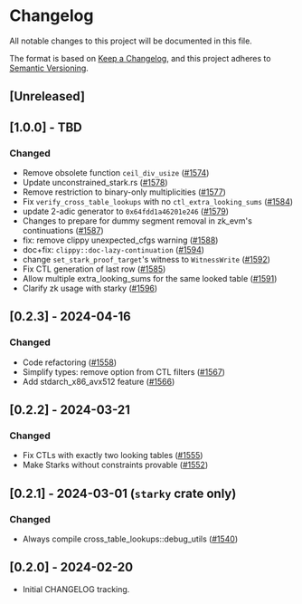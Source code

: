 # Changelog

All notable changes to this project will be documented in this file.

The format is based on [Keep a Changelog](https://keepachangelog.com/en/1.1.0/),
and this project adheres to [Semantic Versioning](https://semver.org/spec/v2.0.0.html).

## [Unreleased]

## [1.0.0] - TBD

### Changed
- Remove obsolete function `ceil_div_usize` ([#1574](https://github.com/0xPolygonZero/plonky2/pull/1574))
- Update unconstrained_stark.rs ([#1578](https://github.com/0xPolygonZero/plonky2/pull/1578))
- Remove restriction to binary-only multiplicities ([#1577](https://github.com/0xPolygonZero/plonky2/pull/1577))
- Fix `verify_cross_table_lookups` with no `ctl_extra_looking_sums` ([#1584](https://github.com/0xPolygonZero/plonky2/pull/1584))
- update 2-adic generator to `0x64fdd1a46201e246` ([#1579](https://github.com/0xPolygonZero/plonky2/pull/1579))
- Changes to prepare for dummy segment removal in zk_evm's continuations ([#1587](https://github.com/0xPolygonZero/plonky2/pull/1587))
- fix: remove clippy unexpected_cfgs warning ([#1588](https://github.com/0xPolygonZero/plonky2/pull/1588))
- doc+fix: `clippy::doc-lazy-continuation` ([#1594](https://github.com/0xPolygonZero/plonky2/pull/1594))
- change `set_stark_proof_target`'s witness to `WitnessWrite` ([#1592](https://github.com/0xPolygonZero/plonky2/pull/1592))
- Fix CTL generation of last row ([#1585](https://github.com/0xPolygonZero/plonky2/pull/1585))
- Allow multiple extra_looking_sums for the same looked table ([#1591](https://github.com/0xPolygonZero/plonky2/pull/1591))
- Clarify zk usage with starky ([#1596](https://github.com/0xPolygonZero/plonky2/pull/1596))

## [0.2.3] - 2024-04-16

### Changed
- Code refactoring ([#1558](https://github.com/0xPolygonZero/plonky2/pull/1558))
- Simplify types: remove option from CTL filters ([#1567](https://github.com/0xPolygonZero/plonky2/pull/1567))
- Add stdarch_x86_avx512 feature ([#1566](https://github.com/0xPolygonZero/plonky2/pull/1566))

## [0.2.2] - 2024-03-21

### Changed
- Fix CTLs with exactly two looking tables ([#1555](https://github.com/0xPolygonZero/plonky2/pull/1555))
- Make Starks without constraints provable ([#1552](https://github.com/0xPolygonZero/plonky2/pull/1552))

## [0.2.1] - 2024-03-01 (`starky` crate only)

### Changed
- Always compile cross_table_lookups::debug_utils ([#1540](https://github.com/0xPolygonZero/plonky2/pull/1540))

## [0.2.0] - 2024-02-20
- Initial CHANGELOG tracking.
